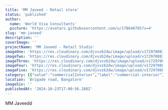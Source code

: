 ```yaml
---
title: 'MM Javeed - Retail store'
status: 'published'
author:
  name: 'World Visa Consultants'
  picture: 'https://avatars.githubusercontent.com/u/178646765?v=4'
slug: 'mm-javeed'
description: ''
coverImage: ''
projectName: 'MM Javeed - Retail Studio'
imageOne: 'https://res.cloudinary.com/djvvz62dw/image/upload/v1729700839/greywall/projects/MM%20Javeed/1-6719238d4b9a0_ywrvgs.webp'
imageTwo: 'https://res.cloudinary.com/djvvz62dw/image/upload/v1729700838/greywall/projects/MM%20Javeed/1a-6719238d79b1a_cgdd04.webp'
imageThree: 'https://res.cloudinary.com/djvvz62dw/image/upload/v1729700837/greywall/projects/MM%20Javeed/3b-67192394ac702_no1glu.webp'
imageFour: 'https://res.cloudinary.com/djvvz62dw/image/upload/v1729700836/greywall/projects/MM%20Javeed/3c-67192394acf23_e7offg.webp'
imageFive: 'https://res.cloudinary.com/djvvz62dw/image/upload/v1729700840/greywall/projects/MM%20Javeed/3d-671923987dfbb_alkvzb.webp'
category: [{"value":"commercialInterior","label":"commercial-interior"}]
location: 'Brigade road, Bangalore'
imageSix: ''
publishedAt: '2024-10-23T17:00:56.188Z'
---
```


MM Javeedd